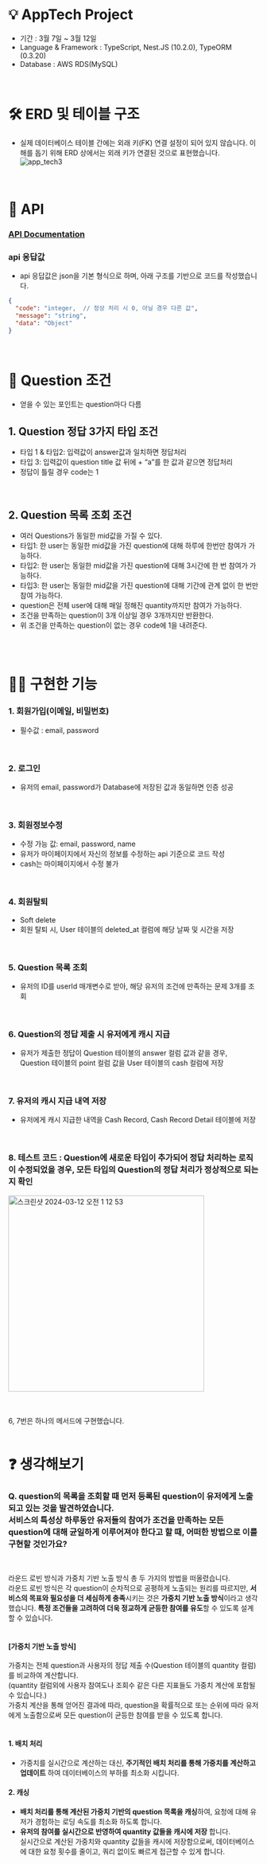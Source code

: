 # 💡 AppTech Project

- 기간 : 3월 7일 ~ 3월 12일
- Language & Framework : TypeScript, Nest.JS (10.2.0), TypeORM (0.3.20)
- Database : AWS RDS(MySQL)
<br>

# 🛠 ERD 및 테이블 구조
- 실제 데이터베이스 테이블 간에는 외래 키(FK) 연결 설정이 되어 있지 않습니다. 이해를 돕기 위해 ERD 상에서는 외래 키가 연결된 것으로 표현했습니다.
![app_tech3](https://github.com/CHEESECHOUX/app_tech_project/assets/89918678/dee48f61-f10b-4e82-b347-0f8c0f16eadb)
<br>

# 📡 API
### [API Documentation](https://documenter.getpostman.com/view/20782433/2sA2xiWC7M)

### api 응답값
- api 응답값은 json을 기본 형식으로 하며, 아래 구조를 기반으로 코드를 작성했습니다.

```json
{
  "code": "integer,  // 정상 처리 시 0, 아닐 경우 다른 값",
  "message": "string",
  "data": "Object"
}
```

<br>

# 🤔 Question 조건
- 얻을 수 있는 포인트는 question마다 다름

## 1. Question 정답 3가지 타입 조건
-	타입 1 & 타입2:  입력값이 answer값과 일치하면 정답처리
-	타입 3: 입력값이 question title 값 뒤에 + “a”를 한 값과 같으면 정답처리
-	정답이 틀릴 경우 code는 1
<br>

## 2. Question 목록 조회 조건
-	여러 Questions가 동일한 mid값을 가질 수 있다.
-	타입1: 한 user는 동일한 mid값을 가진 question에 대해 하루에 한번만 참여가 가능하다.
-	타입2: 한 user는 동일한 mid값을 가진 question에 대해 3시간에 한 번 참여가 가능하다.
-	타입3: 한 user는 동일한 mid값을 가진 question에 대해 기간에 관계 없이 한 번만 참여 가능하다.
-	question은 전체 user에 대해 매일 정해진 quantity까지만 참여가 가능하다.
-	조건을 만족하는 question이 3개 이상일 경우 3개까지만 반환한다.
-	위 조건을 만족하는 question이 없는 경우 code에 1을 내려준다.
<br>
<br>

# 🙌🏻 구현한 기능
### 1. 회원가입(이메일, 비밀번호)
- 필수값 : email, password
<br>

### 2. 로그인
- 유저의 email, password가 Database에 저장된 값과 동일하면 인증 성공
<br>

### 3. 회원정보수정
- 수정 가능 값: email, password, name
- 유저가 마이페이지에서 자신의 정보를 수정하는 api 기준으로 코드 작성
- cash는 마이페이지에서 수정 불가
<br>

### 4. 회원탈퇴
- Soft delete
- 회원 탈퇴 시, User 테이블의 deleted_at 컬럼에 해당 날짜 및 시간을 저장
<br>

### 5. Question 목록 조회
- 유저의 ID를 userId 매개변수로 받아, 해당 유저의 조건에 만족하는 문제 3개를 조회
<br>

### 6. Question의 정답 제출 시 유저에게 캐시 지급
- 유저가 제출한 정답이 Question 테이블의 answer 컬럼 값과 같을 경우, Question 테이블의 point 컬럼 값을 User 테이블의 cash 컬럼에 저장
<br>

### 7. 유저의 캐시 지급 내역 저장
-  유저에게 캐시 지급한 내역을 Cash Record, Cash Record Detail 테이블에 저장
<br>

### 8. 테스트 코드 : Question에 새로운 타입이 추가되어 정답 처리하는 로직이 수정되었을 경우, 모든 타입의 Question의 정답 처리가 정상적으로 되는지 확인
<img width="394" alt="스크린샷 2024-03-12 오전 1 12 53" src="https://github.com/CHEESECHOUX/app_tech_project/assets/89918678/fb131de4-2616-4fb1-bf49-1ea3c9cb0554">

<br>
<br>
<br>

6, 7번은 하나의 메서드에 구현했습니다.
<br>
<br>

# ❓ 생각해보기
### Q. question의 목록을 조회할 때 먼저 등록된 question이 유저에게 노출되고 있는 것을 발견하였습니다.<br> 서비스의 특성상 하루동안 유저들의 참여가 조건을 만족하는 모든 question에 대해 균일하게 이루어져야 한다고 할 때, 어떠한 방법으로 이를 구현할 것인가요?
<br>

라운드 로빈 방식과 가중치 기반 노출 방식 총 두 가지의 방법을 떠올렸습니다.<br>
라운드 로빈 방식은 각 question이 순차적으로 공평하게 노출되는 원리를 따르지만, **서비스의 목표와 필요성을 더 세심하게 충족**시키는 것은 **가중치 기반 노출 방식**이라고 생각했습니다.
**특정 조건들을 고려하여 더욱 정교하게 균등한 참여를 유도**할 수 있도록 설계할 수 있습니다.<br>
<br>

#### [가중치 기반 노출 방식]
가중치는 전체 question과 사용자의 정답 제출 수(Question 테이블의 quantity 컬럼)를 비교하여 계산합니다.<br>
(quantity 컬럼외에 사용자 참여도나 조회수 같은 다른 지표들도 가중치 계산에 포함될 수 있습니다.)<br>
가중치 계산을 통해 얻어진 결과에 따라, question을 확률적으로 또는 순위에 따라 유저에게 노출함으로써 모든 question이 균등한 참여를 받을 수 있도록 합니다.<br>
<br>

#### 1. 배치 처리
- 가중치를 실시간으로 계산하는 대신, **주기적인 배치 처리를 통해 가중치를 계산하고 업데이트** 하여 데이터베이스의 부하를 최소화 시킵니다.

#### 2. 캐싱
- **배치 처리를 통해 계산된 가중치 기반의 question 목록을 캐싱**하여, 요청에 대해 유저가 경험하는 로딩 속도를 최소화 하도록 합니다.<br>
- **유저의 참여를 실시간으로 반영하여 quantity 값들을 캐시에 저장** 합니다.<br>
실시간으로 계산된 가중치와 quantity 값들을 캐시에 저장함으로써, 데이터베이스에 대한 요청 횟수를 줄이고, 쿼리 없이도 빠르게 접근할 수 있게 합니다.<br>
<br>
<br>
<br>
